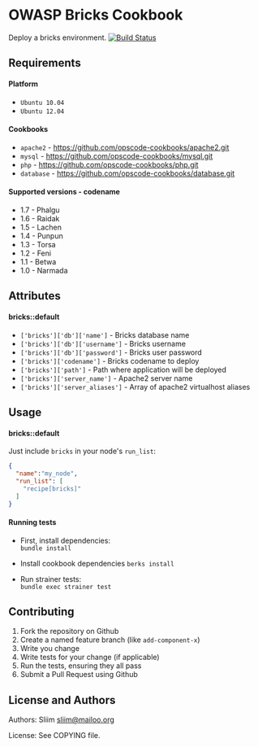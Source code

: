 OWASP Bricks Cookbook
=============
Deploy a bricks environment. [![Build Status](https://secure.travis-ci.org/wargames-cookbooks/bricks.png)](http://travis-ci.org/wargames-cookbooks/bricks)

Requirements
------------

#### Platform
- `Ubuntu 10.04`
- `Ubuntu 12.04`

#### Cookbooks
- `apache2` - https://github.com/opscode-cookbooks/apache2.git
- `mysql` - https://github.com/opscode-cookbooks/mysql.git
- `php` - https://github.com/opscode-cookbooks/php.git
- `database` - https://github.com/opscode-cookbooks/database.git

#### Supported versions - codename
- 1.7 - Phalgu
- 1.6 - Raidak
- 1.5 - Lachen
- 1.4 - Punpun
- 1.3 - Torsa
- 1.2 - Feni
- 1.1 - Betwa
- 1.0 - Narmada


Attributes
----------
#### bricks::default
* `['bricks']['db']['name']` - Bricks database name
* `['bricks']['db']['username']` - Bricks username
* `['bricks']['db']['password']` - Bricks user password
* `['bricks']['codename']` - Bricks codename to deploy
* `['bricks']['path']` - Path where application will be deployed
* `['bricks']['server_name']` - Apache2 server name
* `['bricks']['server_aliases']` - Array of apache2 virtualhost aliases

Usage
-----
#### bricks::default

Just include `bricks` in your node's `run_list`:

```json
{
  "name":"my_node",
  "run_list": [
    "recipe[bricks]"
  ]
}
```

#### Running tests

- First, install dependencies:  
`bundle install`  

- Install cookbook dependencies
`berks install`

- Run strainer tests:  
`bundle exec strainer test`  

Contributing
------------
1. Fork the repository on Github
2. Create a named feature branch (like `add-component-x`)
3. Write you change
4. Write tests for your change (if applicable)
5. Run the tests, ensuring they all pass
6. Submit a Pull Request using Github

License and Authors
-------------------
Authors: Sliim <sliim@mailoo.org> 

License: See COPYING file.
